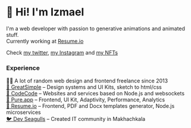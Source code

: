 # 👾 Hi! I'm Izmael
I'm a web developer with passion to generative animations and animated stuff.<br>Currently working at [Resume.io](https://github.com/resume-io)

Check [my twitter](https://twitter.com/IzmaelMag), [my Instagram](https://www.instagram.com/izmaelmag/) and [my NFTs](https://objkt.com/profile/tz1bRR14Y2pUKi3bz3R1Xib7roAeNnPuD713/created)

### Experience
👨‍💻 A lot of random web design and frontend freelance since 2013<br>
[💅 GreatSimple](https://greatsimple.io/) – Design systems and UI Kits, sketch to html/css<br>
[🎨 CodeCode](https://codecode.ru/) – Websites and services based on Node.js and websockets<br>
[🍆 Pure.app](https://pure.app/) – Frontend, UI Kit, Adaptivity, Performance, Analytics<br>
[📑 Resume.io](https://resume.io) – Frontend, PDF and Docx templates generator, Node.js microservices<br>
[🐦 Dev Seagulls](https://www.instagram.com/dev_seagulls/) – Created IT community in Makhachkala
